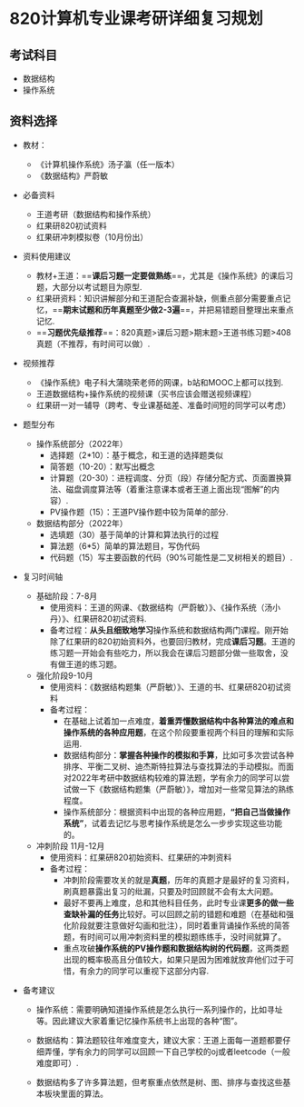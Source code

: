 # 820计算机专业课考研详细复习规划

## 考试科目

* 数据结构
* 操作系统



## 资料选择

* 教材：
  * 《计算机操作系统》汤子瀛（任一版本）
  * 《数据结构》严蔚敏
* 必备资料
  * 王道考研（数据结构和操作系统）
  * 红果研820初试资料
  * 红果研冲刺模拟卷（10月份出）

* 资料使用建议
  * 教材+王道：==**课后习题一定要做熟练**==，尤其是《操作系统》的课后习题，大部分以考试题目为原型.
  * 红果研资料：知识讲解部分和王道配合查漏补缺，侧重点部分需要重点记忆，==**期末试题和历年真题至少做2-3遍**==，并把易错题目整理出来重点记忆.
  * ==**习题优先级推荐**==：820真题>课后习题>期末题>王道书练习题>408真题（不推荐，有时间可以做）.
* 视频推荐
  * 《操作系统》电子科大蒲晓荣老师的网课，b站和MOOC上都可以找到.
  * 王道数据结构+操作系统的视频课（买书应该会赠送视频课程）
  * 红果研一对一辅导（跨考、专业课基础差、准备时间短的同学可以考虑）
* 题型分布
  * 操作系统部分（2022年）
    * 选择题（2*10）：基于概念，和王道的选择题类似
    * 简答题（10-20）：默写出概念
    * 计算题（20-30）：进程调度、分页（段）存储分配方式、页面置换算法、磁盘调度算法等（着重注意课本或者王道上面出现“图解”的内容）.
    * PV操作题（15）：王道PV操作题中较为简单的部分.
  * 数据结构部分（2022年）
    * 选填题（30）基于简单的计算和算法执行的过程
    * 算法题（6*5）简单的算法题目，写伪代码
    * 代码题（15）写主要函数的代码（90%可能性是二叉树相关的题目）.
* 复习时间轴
  * 基础阶段：7-8月
    * 使用资料：王道的网课、《数据结构（严蔚敏）》、《操作系统（汤小丹）》、红果研820初试资料.
    * 备考过程：**从头且细致地学习**操作系统和数据结构两门课程。刚开始除了红果研的820初始资料外，也要回归教材，完成**课后习题**。王道的练习题一开始会有些吃力，所以我会在课后习题部分做一些取舍，没有做王道的练习题。
  * 强化阶段9-10月
    * 使用资料：《数据结构题集（严蔚敏）》、王道的书、红果研820初试资料
    * 备考过程：
      * 在基础上试着加一点难度，**着重弄懂数据结构中各种算法的难点和操作系统的各种应用题**，在这个阶段要重视两个科目的理解和实际运用.
      * 数据结构部分：**掌握各种操作的模拟和手算**，比如可多次尝试各种排序、平衡二叉树、迪杰斯特拉算法与查找算法的手动模拟。而面对2022年考研中数据结构较难的算法题，学有余力的同学可以尝试做一下《数据结构题集（严蔚敏）》，增加对一些常见算法的熟练程度。
      * 操作系统部分：根据资料中出现的各种应用题，**“把自己当做操作系统”**，试着去记忆与思考操作系统是怎么一步步实现这些功能的。
  * 冲刺阶段 11月-12月
    * 使用资料：红果研820初始资料、红果研的冲刺资料
    * 备考过程：
      * 冲刺阶段需要攻关的就是**真题**，历年的真题才是最好的复习资料，刷真题暴露出复习的纰漏，只要及时回顾就不会有太大问题。
      * 最好不要再上难度，总和其他科目任务，此时专业课**更多的做一些查缺补漏的任务**比较好。可以回顾之前的错题和难题（在基础和强化阶段就要注意做好勾画和批注），同时着重背诵操作系统的简答题，有时间可以用冲刺资料里的模拟题练练手，没时间就算了。
      * 重点攻破**操作系统的PV操作题和数据结构树的代码题**，这两类题出现的概率极高且分值较大，如果只是因为困难就放弃他们过于可惜，有余力的同学可以重视下这部分内容.

* 备考建议

  * 操作系统：需要明确知道操作系统是怎么执行一系列操作的，比如寻址等。因此建议大家着重记忆操作系统书上出现的各种“图”。
  * 数据结构：算法题较往年难度变大，建议大家：王道上面每一道题都要仔细弄懂，学有余力的同学可以回顾一下自己学校的oj或者leetcode（一般难度即可）.

  * 数据结构多了许多算法题，但考察重点依然是树、图、排序与查找这些基本板块里面的算法。
